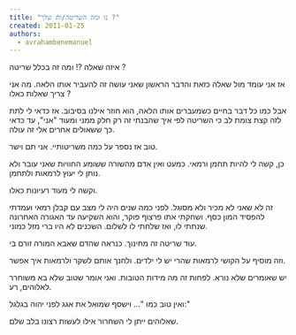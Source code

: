 ```yaml
---
title: "נו ומה השריטה/ות שלך ?"
created: 2011-01-25
authors: 
  - avrahambenemanuel
---
```


איזה שאלה ?! ומה זה בכלל שריטה ?

אז אני עומד מול שאלה כזאת והדבר הראשון שאני עושה זה להעביר אותו הלאה. מה אני צריך שאלות כאלו ?

אבל כמו כל דבר בחיים כשמעברים אותו הלאה, הוא חוזר אילנו בסיבוב. אז כדאי לי לתת לזה קצת צומת לב כי השריטה לפי איך שהבנתי זה רק חלק ממני ומעוד "אני", עד כדאי כך ששאולים אחרים אלי זה עולה.

טוב אז נספר על כמה משריטותיי. אני תם וישר.

כן, קשה לי להיות תחמן ורמאי. כמעט ואין אדם מהשורה ששומע החוויות שאני עובר ולא נותן לי יעוץ לרמאות ולתחמן.

וקשה לי מעוד רעיונות כאלו.

זה לא שאני לא מכיר ולא מסוגל. לפני כמה שנים היה לי מצב עם קבלן רמאי ועמדתי להפסיד המון כסף. ושחקתי אתו פרצוף פוקר, והוא השקיעה עד האגורה האחרונה שנתתי לו, ואז שלחתי לו לשלום. השכנים לא היו ברי מזל כמוני.

עוד שריטה זה מחינוך. כנראה שהדם שאבא המורה זורם בי.

וזה מוסיף על הקושי לרמאות שהרי יש לי ילדים. ולחנך אותם לשקר ולרמאות איך אפשר.

יש שאומרים שלא נורא. לפחות זה מה מידות הטובות. ואני אומר שטוב שלא בא משוחרר לאלוהים, רע.

ואין טוב כמו "... וישסף שמואל את אגג לפני יהוה בגלגל:"

שאלוהים ייתן לי השחרור אילו לעשות רצונו בלב שלם.
